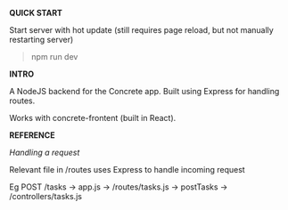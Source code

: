 **QUICK START**

Start server with hot update
(still requires page reload, but not manually restarting server)

>npm run dev


**INTRO**

A NodeJS backend for the Concrete app. Built using Express for handling routes. 

Works with concrete-frontent (built in React).


**REFERENCE**

*Handling a request*

Relevant file in /routes uses Express to handle incoming request

Eg POST /tasks -> app.js -> /routes/tasks.js -> postTasks -> /controllers/tasks.js